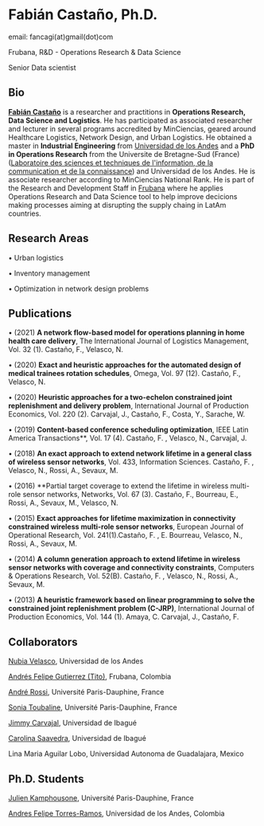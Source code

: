 
<h1>Fabián Castaño, Ph.D.</h1>
<p>email: fancagi(at)gmail(dot)com</p>
<p> Frubana, R&D - Operations Research & Data Science </p>
<p> Senior Data scientist  </p>

<h2>Bio</h2>

**[Fabián Castaño](https://scholar.google.com/citations?user=IDR10j8AAAAJ&hl=es)** is a researcher and practitions in **Operations Research, Data Science and Logistics**. He has participated as associated researcher and lecturer in several programs accredited by MinCiencias, geared around Healthcare Logistics, Network Design, and Urban Logistics. He obtained a master in **Industrial Engineering** from [Universidad de los Andes](https://www.uniandes.edu.co/) and a **PhD in Operations Research** from the Universite de Bretagne-Sud (France) ([Laboratoire des sciences et techniques de l'information, de la communication et de la connaissance](https://labsticc.fr/en)) and Universidad de los Andes.  He is associate researcher according to MinCiencias National Rank. He is part of the Research and Development Staff in [Frubana](https://www.frubana.com/) where he applies Operations Research and Data Science tool to help improve decicions making processes aiming at disrupting the supply chaing in LatAm countries. 



<h2>Research Areas</h2>

<p> •	Urban logistics </p> 
<p> •	Inventory management </p> 
<p> •	Optimization in network design problems</p> 

<h2> Publications </h2>
	
• (2021) **A network flow-based model for operations planning in home health care delivery**, The International Journal of Logistics Management, Vol. 32 (1). Castaño, F., Velasco, N. 

 • (2020) **Exact and heuristic approaches for the automated design of medical trainees rotation schedules**, Omega, Vol. 97 (12).
Castaño, F., Velasco, N. 

• (2020) **Heuristic approaches for a two-echelon constrained joint replenishment and delivery problem**, International Journal of Production Economics, Vol. 220 (2).
Carvajal, J., Castaño, F., Costa, Y., Sarache, W. 

• (2019) **Content-based conference scheduling optimization**, IEEE Latin America Transactions**, Vol. 17 (4). Castaño, F. , Velasco, N., Carvajal, J.

• (2018) **An exact approach to extend network lifetime in a general class of wireless sensor networks**, Vol. 433, Information Sciences. Castaño, F. , Velasco, N., Rossi, A., Sevaux, M. 

• (2016) **Partial target coverage to extend the lifetime in wireless multi-role sensor networks, Networks, Vol. 67 (3). Castaño, F., Bourreau, E., Rossi, A., Sevaux, M., Velasco, N.  

• (2015) **Exact approaches for lifetime maximization in connectivity constrained wireless multi-role sensor networks**, European Journal of Operational Research,
Vol. 241(1).Castaño, F. , E. Bourreau, Velasco, N., Rossi, A., Sevaux, M. 

• (2014) **A column generation approach to extend lifetime in wireless sensor networks with coverage and connectivity constraints**, Computers & Operations Research, Vol. 52(B). Castaño, F. , Velasco, N., Rossi, A., Sevaux, M. 

• (2013) **A heuristic framework based on linear programming to solve the constrained joint replenishment problem (C-JRP)**, International Journal of Production Economics, Vol. 144 (1). Amaya, C. Carvajal, J., Castaño, F.

<h2>Collaborators </h2>

[Nubia Velasco](https://administracion.uniandes.edu.co/profesores/nubia-milena-velasco-rodriguez), Universidad de los Andes

[Andrés Felipe Gutierrez (Tito)](https://scholar.google.com/citations?hl=es&user=y7ZhMqYAAAAJ), Frubana, Colombia

[André Rossi](https://www.lamsade.dauphine.fr/~arossi/), Université Paris-Dauphine, France

[Sonia Toubaline](https://www.lamsade.dauphine.fr/~stoubaline/), Université Paris-Dauphine, France

[Jimmy Carvajal](https://scholar.google.com/citations?user=Dri03FMAAAAJ&hl=es&oi=ao), Universidad de Ibagué

[Carolina Saavedra](https://scholar.google.com/citations?hl=es&user=L2CMLXsAAAAJ), Universidad de Ibagué

Lina Maria Aguilar Lobo, Universidad Autonoma de Guadalajara, Mexico 


<h2>Ph.D. Students </h2>

[Julien Kamphousone](https://www.lamsade.dauphine.fr/~jkhamphousone/), Université Paris-Dauphine, France

[Andres Felipe Torres-Ramos](https://scholar.google.com/citations?hl=es&user=1zM8GN4AAAAJ), Universidad de los Andes, Colombia

